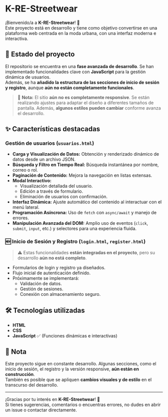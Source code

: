 # K-RE-Streetwear

¡Bienvenido/a a **K-RE-Streetwear**! 🚀  
Este proyecto está en desarrollo y tiene como objetivo convertirse en una plataforma web centrada en la moda urbana, con una interfaz moderna e interactiva.

## 🚧 Estado del proyecto

El repositorio se encuentra en una **fase avanzada de desarrollo**. Se han implementado funcionalidades clave con **JavaScript** para la gestión dinámica de usuarios.  
Además, se ha **añadido la estructura de las secciones de inicio de sesión y registro**, aunque **aún no están completamente funcionales**.

> 🔧 **Nota:** El sitio **aún no es completamente responsive**. Se están realizando ajustes para adaptar el diseño a diferentes tamaños de pantalla. Además, **algunos estilos pueden cambiar** conforme avanza el desarrollo.

## ✨ Características destacadas

### Gestión de usuarios (`usuarios.html`)

- **Carga y Visualización de Datos:** Obtención y renderizado dinámico de datos desde un archivo JSON.
- **Búsqueda y Filtro en Tiempo Real:** Búsqueda instantánea por nombre, correo o rol.
- **Paginación de Contenido:** Mejora la navegación en listas extensas.
- **Modal Interactivo:**
  - Visualización detallada del usuario.
  - Edición a través de formulario.
  - Eliminación de usuarios con confirmación.
- **Interfaz Dinámica:** Ajuste automático del contenido al interactuar con el menú lateral.
- **Programación Asíncrona:** Uso de `fetch` con `async/await` y manejo de errores.
- **Manipulación Avanzada del DOM:** Amplio uso de eventos (`click`, `submit`, `input`, etc.) y selectores para una experiencia fluida.

### 🆕 Inicio de Sesión y Registro (`login.html`, `register.html`)

> ⚠️ Estas funcionalidades **están integradas en el proyecto**, pero su desarrollo **aún no está completo**.

- Formularios de login y registro ya diseñados.
- Flujo inicial de autenticación definido.
- Próximamente se implementará:
  - Validación de datos.
  - Gestión de sesiones.
  - Conexión con almacenamiento seguro.

## 🛠️ Tecnologías utilizadas

- **HTML**
- **CSS**
- **JavaScript** ✅ (Funciones dinámicas e interactivas)

## 📌 Nota

Este proyecto sigue en constante desarrollo. Algunas secciones, como el inicio de sesión, el registro y la versión responsive, **aún están en construcción**.  
También es posible que se apliquen **cambios visuales y de estilo** en el transcurso del desarrollo.

---

¡Gracias por tu interés en **K-RE-Streetwear**! 🙏  
Si tienes sugerencias, comentarios o encuentras errores, no dudes en abrir un issue o contactar directamente.
